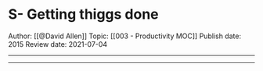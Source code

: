 # S- Getting thiggs done
Author: [[@David Allen]]
Topic: [[003 - Productivity MOC]]
Publish date: 2015
Review date: 2021-07-04

---


---
